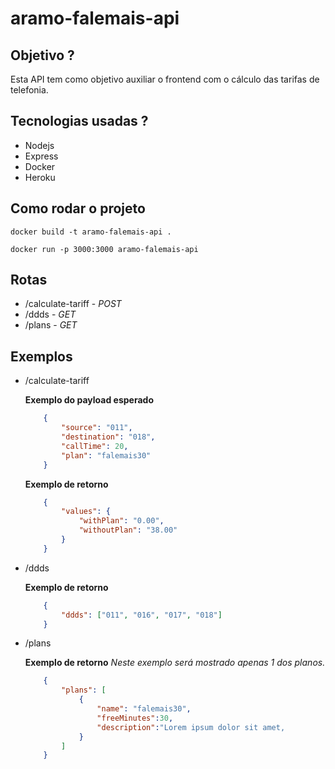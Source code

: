 # aramo-falemais-api

## Objetivo ?
Esta API tem como objetivo auxiliar o frontend com o cálculo das tarifas de telefonia.

## Tecnologias usadas ?
- Nodejs
- Express
- Docker
- Heroku

## Como rodar o projeto 
``` docker build -t aramo-falemais-api . ```


``` docker run -p 3000:3000 aramo-falemais-api ```

## Rotas

- /calculate-tariff - *POST*
- /ddds - *GET*
- /plans - *GET*

## Exemplos
- /calculate-tariff

    **Exemplo do payload esperado**

    ```json 
        {
            "source": "011",
            "destination": "018",
            "callTime": 20,
            "plan": "falemais30"
        }
    ```
    
    **Exemplo de retorno**

    ```json
        {
            "values": {
                "withPlan": "0.00",
                "withoutPlan": "38.00"
            }
        }    
    ```

- /ddds

    **Exemplo de retorno**
    
    ```json
        {
            "ddds": ["011", "016", "017", "018"]
        }
    ```
- /plans

    **Exemplo de retorno**
    *Neste exemplo será mostrado apenas 1 dos planos.*

    ```json
        {
            "plans": [
                {
                    "name": "falemais30",
                    "freeMinutes":30,
                    "description":"Lorem ipsum dolor sit amet,         consectetur adipiscing elit. Fusce nibh orci, faucibus a nisi a, interdum mollis elit. Vestibulum maximus eros in mi vestibulum lobortis. Nullam ac dolor velit. Nam ullamcorper lorem non hendrerit fringilla. Aenean orci lacus, volutpat id sem ac, consectetur tincidunt ante."
                }
            ]
        }
    ```